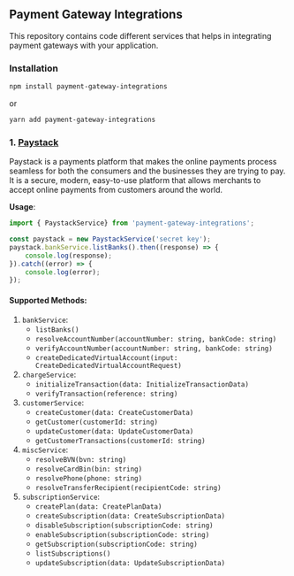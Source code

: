 ## Payment Gateway Integrations

This repository contains code different services that helps in integrating payment gateways with your application.

### Installation
```bash
npm install payment-gateway-integrations
```

or

```bash
yarn add payment-gateway-integrations
```

### 1. [Paystack](https://paystack.com/)
Paystack is a payments platform that makes the online payments process seamless for both the consumers and the businesses they are trying to pay. It is a secure, modern, easy-to-use platform that allows merchants to accept online payments from customers around the world.

**Usage**:
```typescript
import { PaystackService} from 'payment-gateway-integrations';

const paystack = new PaystackService('secret key');
paystack.bankService.listBanks().then((response) => {
    console.log(response);
}).catch((error) => {
    console.log(error);
});
```

#### Supported Methods:
1. `bankService`:
    - `listBanks()`
    - `resolveAccountNumber(accountNumber: string, bankCode: string)`
    - `verifyAccountNumber(accountNumber: string, bankCode: string)`
    - `createDedicatedVirtualAccount(input: CreateDedicatedVirtualAccountRequest)`
2. `chargeService`:
    - `initializeTransaction(data: InitializeTransactionData)`
    - `verifyTransaction(reference: string)`
3. `customerService`:
    - `createCustomer(data: CreateCustomerData)`
    - `getCustomer(customerId: string)`
    - `updateCustomer(data: UpdateCustomerData)`
    - `getCustomerTransactions(customerId: string)`
4. `miscService`:
    - `resolveBVN(bvn: string)`
    - `resolveCardBin(bin: string)`
    - `resolvePhone(phone: string)`
    - `resolveTransferRecipient(recipientCode: string)`
5. `subscriptionService`:
    - `createPlan(data: CreatePlanData)`
    - `createSubscription(data: CreateSubscriptionData)`
    - `disableSubscription(subscriptionCode: string)`
    - `enableSubscription(subscriptionCode: string)`
    - `getSubscription(subscriptionCode: string)`
    - `listSubscriptions()`
    - `updateSubscription(data: UpdateSubscriptionData)`
